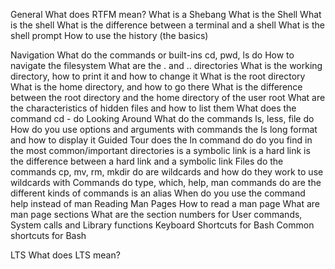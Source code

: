 General
What does RTFM mean?
What is a Shebang
What is the Shell
What is the shell
What is the difference between a terminal and a shell
What is the shell prompt
How to use the history (the basics)

Navigation
What do the commands or built-ins cd, pwd, ls do
How to navigate the filesystem
What are the . and .. directories
What is the working directory, how to print it and how to change it
What is the root directory
What is the home directory, and how to go there
What is the difference between the root directory and the home directory of the user root
What are the characteristics of hidden files and how to list them
What does the command cd - do
Looking Around
What do the commands ls, less, file do
How do you use options and arguments with commands
 the ls long format and how to display it
 Guided Tour
 does the ln command do
 do you find in the most common/important directories
 is a symbolic link
 is a hard link
 is the difference between a hard link and a symbolic link
 Files
 do the commands cp, mv, rm, mkdir do
 are wildcards and how do they work
 to use wildcards
 with Commands
 do type, which, help, man commands do
 are the different kinds of commands
 is an alias
When do you use the command help instead of man
Reading Man Pages
How to read a man page
What are man page sections
What are the section numbers for User commands, System calls and Library functions
Keyboard Shortcuts for Bash
Common shortcuts for Bash

LTS
What does LTS mean?
